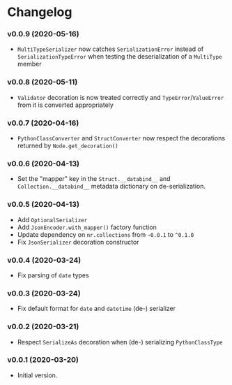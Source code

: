# Changelog

### v0.0.9 (2020-05-16)

* `MultiTypeSerializer` now catches `SerializationError` instead of 
  `SerializationTypeError` when testing the deserialization of a `MultiType`
  member

### v0.0.8 (2020-05-11)

* `Validator` decoration is now treated correctly and `TypeError`/`ValueError`
  from it is converted appropriately

### v0.0.7 (2020-04-16)

* `PythonClassConverter` and `StructConverter` now respect the decorations
  returned by `Node.get_decoration()`

### v0.0.6 (2020-04-13)

* Set the "mapper" key in the `Struct.__databind__` and
  `Collection.__databind__` metadata dictionary on de-serialization.

### v0.0.5 (2020-04-13)

* Add `OptionalSerializer`
* Add `JsonEncoder.with_mapper()` factory function
* Update dependency on `nr.collections` from `~0.0.1` to `^0.1.0`
* Fix `JsonSerializer` decoration constructor

### v0.0.4 (2020-03-24)

* Fix parsing of `date` types

### v0.0.3 (2020-03-24)

* Fix default format for `date` and `datetime` (de-) serializer

### v0.0.2 (2020-03-21)

* Respect `SerializeAs` decoration when (de-) serializing `PythonClassType`

### v0.0.1 (2020-03-20)

* Initial version.
